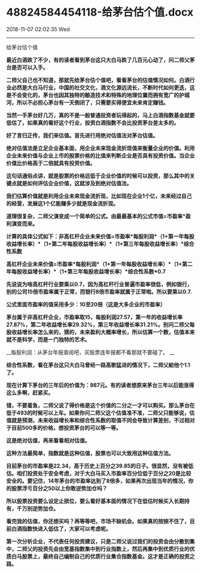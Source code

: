 # 48824584454118-给茅台估个值.docx

2018-11-07 02:02:35 Wed

----

给茅台估个值

__最近白酒跌了不少，有的读者看到茅台这只大白马跌了几百元心动了，问二师父茅台是否可以入手。__

__二师父自己也不知道，那就先给茅台估个值吧，看看茅台的估值情况如何。白酒行业必然是大白马行业，中国的社交文化，酒文化源远流长，不断时代如何更迭，这是不会变化的，茅台也因其独特的酿造技术和特殊的地理位置而拥有宽广的护城河，所以不必担心茅台有一天倒闭了，只需要买得便宜未来肯定赚钱。__

__当然一手茅台好几万，真的不是一般普通投资者玩得起的，马上白酒指数基金就要低估了，如果真的看好这个行业，投资白酒指数不会比投资茅台差太多的。__

__好了言归正传，我们来估值。首先进行用绝对估值法对茅台估值。__

__绝对估值法是立足企业基本面，用企业未来现金流折现值来衡量企业的价值。利用企业未来价值与企业上市的股票价格的比值来判断企业是否具有投资价值。当企业价值比价格高于二倍就具有投资价值。__

__这句话通俗点讲，就是股票的价格远低于企业价值的时候可以投资，那么其中的关键点就是如何评估企业价值，这就涉及到绝对估值法。__

__我们估算价值就是利用企业未来现金流折现，比如现在企业1个亿，未来经过自己的经营，发展这1个亿能赚多少就是现金流折现。__

__道理很复杂，二师父演变成一个简单的公式。由最最基本的公式市值=市盈率\*盈利演变而来。__

__计算的具体公式如下：非高杠杆企业未来价值=市盈率\*每股利润\*（1\+第一年每股收益增长率）\*（1\+第二年每股收益增长率）\*（1\+第三年每股收益增长率）\*综合性系数__

__高杠杆企业未来价值=市盈率\*每股利润\*（1\+第一年每股收益增长率）\*（1\+第二年每股收益增长率）\*（1\+第三年每股收益增长率）\*综合性系数\*0\.7__

__先说说为啥高杠杆行业要乘以0\.7，因为高杠杆行业普遍市盈率很低，例如银行，别的公司15倍市盈率属于正常，而银行8倍市盈率就属于正常啦。所以要乘以0\.7\.__

__公式里面市盈率的值采用多少：10至20倍（这是大多企业的市盈率）__

__茅台属于非高杠杆企业，市盈率取15，每股利润27\.57，第一年的收益增长率27\.87%，第二年收益增长率29\.32%，第三年收益增长率31\.21%。别问二师父每股收益增长率怎么来的，猜的，未来盈利大概率增长，所以估算一个数，估值本来就不是科学，而是一门独特的艺术。__

__每股利润：从茅台年报查阅吧，买股票连年报都不看那就不要碰了。 __

__综合性系数，看在茅台这只大白马曾经一路高歌猛进的情况下，二师父給他个1\.1了。__

__现在计算下茅台的三年后的价值为：987元。有的读者想原来茅台三年以后能涨得这么多啊，赶紧买。__

__错，不要着急，二师父说了得价格是这个价值的二分之一才可以购买。那么茅台在低于493的时候可以上车。如果你问二师父这个估值准不准，二师父只能够说，估值就是预测，未来收益增长率和综合性系数的取值不同会导致计算差别，不过相对于目前500多的价格，想投资茅台的可以等一等。__

__这是绝对估值，再来看看相对估值。__

__这种方法最简单，指数就是这种估值，股票也可以大致用这种估值方法。__

__目前茅台的市盈率是22\.34，高于历史上百分之39\.85的日子。很显然，没有被低估。咱们投资处于安全考虑，对于大白马买入市盈率百分位低于百分之20是比较安全的。要记住，14年茅台的市盈率达到了8倍多，如果再次出现当年的情况，你的股票浮亏百分之50以上你敢逆势加仓吗？__

__所以股票投资要么设定止损位，要么看好基本面的情况下在低估时候买入长期持有，千万别逆势加仓。__

__看完我的估值，你还想买吗？再等等吧，市场不缺机会。如果真的按捺不住了，目前白酒指数快进入低估了，大家可以考虑呢。__

__第一次分析企业，不代表任何投资建议，只是二师父说过我们的投资会由分散到集中，二师父的投资先会由宽基指数集中到行业指数上，然后再集中到优质行业的优质白马股票上，最终自己编制自己的优质行业集合指数基金。这才是正确的投资之路。__

